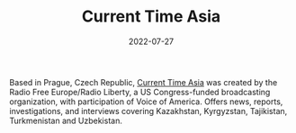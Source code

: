 ﻿---
title: "Current Time Asia"
linkTitle: "Current Time Asia"
date: 2022-07-27
countries: ["Kazakhstan"]
category: ["Independent media"]
tags: ["media publication", "news", "Central Asia media"]
date_start: []
date_end: []
data_type: ["news"] 
language: ["Russian"]
description: 
  Current Time Asia was created by the Radio Free Europe/Radio Liberty, a US Congress-funded broadcasting organization, with participation of Voice of America.
---

Based in Prague, Czech Republic, [Current Time Asia](https://www.currenttime.tv/asia/) was created by the Radio Free Europe/Radio Liberty, a US Congress-funded broadcasting organization, with participation of Voice of America. Offers news, reports, investigations, and interviews covering Kazakhstan, Kyrgyzstan, Tajikistan, Turkmenistan and Uzbekistan.
